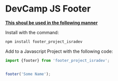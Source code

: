 # DevCamp JS Footer

<u>**This shoul be used in the following manner**</u>

Install with the command:

```js
npm install footer_project_isradev
```

Add to a Javascript Project with the following code:

```js
import {footer} from 'footer_project_isradev';


footer('Some Name');
```


